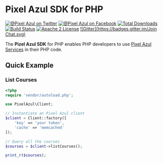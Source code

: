 # Pixel Azul SDK for PHP

[![@Pixel Azul on Twitter](http://img.shields.io/badge/twitter-%40pixelazulweb-blue.svg?style=flat)](https://twitter.com/pixelazulweb)
[![@Pixel Azul on Facebook](http://img.shields.io/badge/facebook-%40pixelazulweb-blue.svg?style=flat)](https://facebook.com/pixelazulweb)
[![Total Downloads](https://img.shields.io/packagist/dt/pixelazul/sdk-php.svg?style=flat)](https://packagist.org/packages/pixelazul/sdk-php)
[![Build Status](https://img.shields.io/travis/pixelazul/sdk-php.svg?style=flat)](https://travis-ci.org/pixelazul/sdk-php)
[![Apache 2 License](https://img.shields.io/packagist/l/pixelazul/sdk-php.svg?style=flat)](http://www.apache.org/licenses/LICENSE-2.0)
[![Gitter](https://badges.gitter.im/Join Chat.svg)](https://gitter.im/PixelAzul/sdk-php?utm_source=badge&utm_medium=badge&utm_campaign=pr-badge)

The **Pizel Azul SDK** for PHP enables PHP developers to use [Pixel Azul Services][pixelazul] in their PHP code.

## Quick Example

### List Courses

```php
<?php
require 'vendor/autoload.php';

use PixelAzul\Client;

// Instantiate an Pixel Azul client
$client = Client::factory([
    'key' => 'your token',
    'cache' => 'memcached'
]);

// Query all the courses
$courses = $client->listCourses();

print_r($courses);
```
[pixelazul]: http://aws.amazon.com